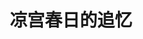 ---
logo: images/official_game/凉宫春日的追忆.jpg
title: 凉宫春日的追忆
subTitle: 于2011年5月12日发售的AVG游戏，PSP/PS3平台，开发商NBGI

category: 官方游戏

hasResource: true
downloadList:
  - intro: PSP汉化
    size: 1.14GB
    link: 
  - intro: PSP日版
    size: 1.32GB
    link:
  - intro: PS3日版
    size: 2.4GB
    link: 
  - intro: 跳BUG存档
    size: 348KB
    link:
  - intro: 追忆CG
    size: 268.9MB
    link: 
  - intro: 追忆BGM
    size: 79.4MB
    link:
  - intro: 特典mp4
    size: 80.1MB
    link: 
  - intro: 云盘 提取码:qvbm
    size: 
    link: https://pan.baidu.com/s/1kF8Cf97rW2i534D1zsnVUw

downloadContent: |
  《凉宫春日的追忆》是于2011年5月12日发售的AVG游戏，PSP/PS3平台，开发商NBGI。<br><br>
  剧情介绍：<br>
  如果你之前曾经看过剧场版「凉宫春日的消失」——那么对于“时空修正”这一名词绝对不会耳生。<br>
  一觉醒来发觉跳跃回到了12月22日。世界变得陌生。<br>
  北高没有了S.O.S.团、没有了凉宫春日、没有了电波女长门、没有了超能力者古泉、没有了可以放出动感光波的朝比奈。<br>
  这个世界变的从未有过的“正常”与“平凡”。<br>
  但是你心里明白。面前的这个“正常的世界”恰恰是最不正常的。<br>
  你会怎么做?<br>
  你又想怎么做?<br><br>
  本作是将时间设定在电影版《凉宫春日的消失》之后展开的架空外传性质冒险类游戏，阿虚因为不明理由而回到北高祭当天。在那里等待他的是身为其他学校学生的春日和古泉，非常普通的学姐实玖瑠，以及内向的文艺社员长门所在的世界…玩家就以阿虚这个身份来体验没有SOS团的北高祭。<br>
  本作是以2天时间的北高祭作为舞台，但是要是满足时间往返条件就可以让故事发展，这就是本作所谓的“历程冒险”。<br>
  朝比奈实玖瑠（大）在本作中将作为领航员登场，并指引阿虚在时间的迷宫中航行。为了还原世界的因果律，阿虚必须收集时间平面上散落的谜之物体“次元书签”。<br><br>
  PS：特典mp4为PS3特典————3D版《God knows...》
---